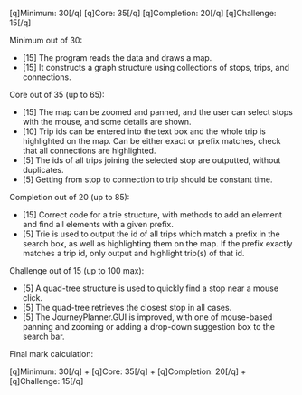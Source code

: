 [q]Minimum: 30[/q]
[q]Core: 35[/q]
[q]Completion: 20[/q]
[q]Challenge: 15[/q]

Minimum out of 30:
* [15] The program reads the data and draws a map.
* [15] It constructs a graph structure using collections of stops, trips, and connections.

Core out of 35 (up to 65):
* [15] The map can be zoomed and panned, and the user can select stops with the mouse,
and some details are shown.
* [10] Trip ids can be entered into the text box and the whole trip is highlighted on the map.
Can be either exact or prefix matches, check that all connections are highlighted.
* [5] The ids of all trips joining the selected stop are outputted, without duplicates.
* [5] Getting from stop to connection to trip should be constant time.

Completion out of 20 (up to 85):
* [15] Correct code for a trie structure, with methods to add an element and find all elements
with a given prefix.
* [5] Trie is used to output the id of all trips which match a prefix in the search box, as well
as highlighting them on the map. If the prefix exactly matches a trip id, only output and
highlight trip(s) of that id.

Challenge out of 15 (up to 100 max):
* [5] A quad-tree structure is used to quickly find a stop near a mouse click.
* [5] The quad-tree retrieves the closest stop in all cases.
* [5] The JourneyPlanner.GUI is improved, with one of mouse-based panning and zooming or adding a drop-down
suggestion box to the search bar.

Final mark calculation:

[q]Minimum: 30[/q] + [q]Core: 35[/q] + [q]Completion: 20[/q] + [q]Challenge: 15[/q]